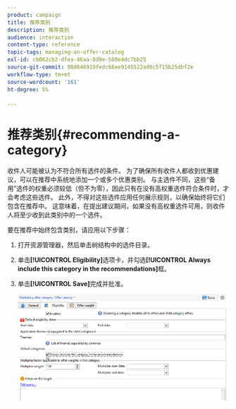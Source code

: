 ```yaml
---
product: campaign
title: 推荐类别
description: 推荐类别
audience: interaction
content-type: reference
topic-tags: managing-an-offer-catalog
exl-id: cb062cb2-dfea-46aa-8d9e-580e4dc7bb25
source-git-commit: 98d646919fedc66ee9145522ad0c5f15b25dbf2e
workflow-type: tm+mt
source-wordcount: '161'
ht-degree: 5%

---
```


# 推荐类别{#recommending-a-category}

收件人可能被认为不符合所有选件的条件。 为了确保所有收件人都收到优惠建议，可以在推荐中系统地添加一个或多个优惠类别。 与主选件不同，这些“备用”选件的权重必须较低（但不为零），因此只有在没有高权重选件符合条件时，才会考虑这些选件。 此外，不得对这些选件应用任何展示规则，以确保始终将它们包含在推荐中。 这意味着，在提出建议期间，如果没有高权重选件可用，则收件人将至少收到此类别中的一个选件。

要在推荐中始终包含类别，请应用以下步骤：

1. 打开资源管理器，然后单击树结构中的选件目录。
1. 单击&#x200B;**[!UICONTROL Eligibility]**&#x200B;选项卡，并勾选&#x200B;**[!UICONTROL Always include this category in the recommendations]**&#x200B;框。
1. 单击&#x200B;**[!UICONTROL Save]**&#x200B;完成并批准。

   ![](assets/offer_cat_default_001.png)
